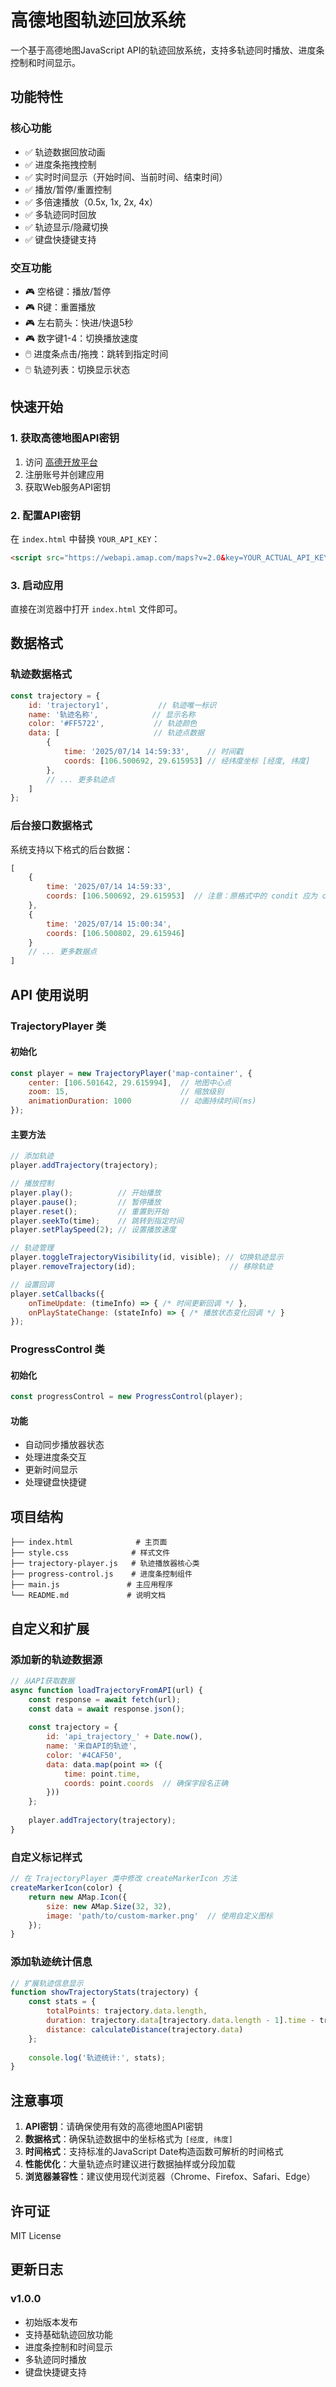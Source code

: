 # 高德地图轨迹回放系统

一个基于高德地图JavaScript API的轨迹回放系统，支持多轨迹同时播放、进度条控制和时间显示。

## 功能特性

### 核心功能
- ✅ 轨迹数据回放动画
- ✅ 进度条拖拽控制
- ✅ 实时时间显示（开始时间、当前时间、结束时间）
- ✅ 播放/暂停/重置控制
- ✅ 多倍速播放（0.5x, 1x, 2x, 4x）
- ✅ 多轨迹同时回放
- ✅ 轨迹显示/隐藏切换
- ✅ 键盘快捷键支持

### 交互功能
- 🎮 空格键：播放/暂停
- 🎮 R键：重置播放
- 🎮 左右箭头：快进/快退5秒
- 🎮 数字键1-4：切换播放速度
- 🖱️ 进度条点击/拖拽：跳转到指定时间
- 🖱️ 轨迹列表：切换显示状态

## 快速开始

### 1. 获取高德地图API密钥
1. 访问 [高德开放平台](https://lbs.amap.com/)
2. 注册账号并创建应用
3. 获取Web服务API密钥

### 2. 配置API密钥
在 `index.html` 中替换 `YOUR_API_KEY`：
```html
<script src="https://webapi.amap.com/maps?v=2.0&key=YOUR_ACTUAL_API_KEY"></script>
```

### 3. 启动应用
直接在浏览器中打开 `index.html` 文件即可。

## 数据格式

### 轨迹数据格式
```javascript
const trajectory = {
    id: 'trajectory1',           // 轨迹唯一标识
    name: '轨迹名称',            // 显示名称
    color: '#FF5722',           // 轨迹颜色
    data: [                     // 轨迹点数据
        {
            time: '2025/07/14 14:59:33',    // 时间戳
            coords: [106.500692, 29.615953] // 经纬度坐标 [经度, 纬度]
        },
        // ... 更多轨迹点
    ]
};
```

### 后台接口数据格式
系统支持以下格式的后台数据：
```javascript
[
    {
        time: '2025/07/14 14:59:33',
        coords: [106.500692, 29.615953]  // 注意：原格式中的 condit 应为 coords
    },
    {
        time: '2025/07/14 15:00:34',
        coords: [106.500802, 29.615946]
    }
    // ... 更多数据点
]
```

## API 使用说明

### TrajectoryPlayer 类

#### 初始化
```javascript
const player = new TrajectoryPlayer('map-container', {
    center: [106.501642, 29.615994],  // 地图中心点
    zoom: 15,                         // 缩放级别
    animationDuration: 1000           // 动画持续时间(ms)
});
```

#### 主要方法
```javascript
// 添加轨迹
player.addTrajectory(trajectory);

// 播放控制
player.play();          // 开始播放
player.pause();         // 暂停播放
player.reset();         // 重置到开始
player.seekTo(time);    // 跳转到指定时间
player.setPlaySpeed(2); // 设置播放速度

// 轨迹管理
player.toggleTrajectoryVisibility(id, visible); // 切换轨迹显示
player.removeTrajectory(id);                     // 移除轨迹

// 设置回调
player.setCallbacks({
    onTimeUpdate: (timeInfo) => { /* 时间更新回调 */ },
    onPlayStateChange: (stateInfo) => { /* 播放状态变化回调 */ }
});
```

### ProgressControl 类

#### 初始化
```javascript
const progressControl = new ProgressControl(player);
```

#### 功能
- 自动同步播放器状态
- 处理进度条交互
- 更新时间显示
- 处理键盘快捷键

## 项目结构

```
├── index.html              # 主页面
├── style.css              # 样式文件
├── trajectory-player.js   # 轨迹播放器核心类
├── progress-control.js    # 进度条控制组件
├── main.js               # 主应用程序
└── README.md             # 说明文档
```

## 自定义和扩展

### 添加新的轨迹数据源
```javascript
// 从API获取数据
async function loadTrajectoryFromAPI(url) {
    const response = await fetch(url);
    const data = await response.json();
    
    const trajectory = {
        id: 'api_trajectory_' + Date.now(),
        name: '来自API的轨迹',
        color: '#4CAF50',
        data: data.map(point => ({
            time: point.time,
            coords: point.coords  // 确保字段名正确
        }))
    };
    
    player.addTrajectory(trajectory);
}
```

### 自定义标记样式
```javascript
// 在 TrajectoryPlayer 类中修改 createMarkerIcon 方法
createMarkerIcon(color) {
    return new AMap.Icon({
        size: new AMap.Size(32, 32),
        image: 'path/to/custom-marker.png'  // 使用自定义图标
    });
}
```

### 添加轨迹统计信息
```javascript
// 扩展轨迹信息显示
function showTrajectoryStats(trajectory) {
    const stats = {
        totalPoints: trajectory.data.length,
        duration: trajectory.data[trajectory.data.length - 1].time - trajectory.data[0].time,
        distance: calculateDistance(trajectory.data)
    };
    
    console.log('轨迹统计:', stats);
}
```

## 注意事项

1. **API密钥**：请确保使用有效的高德地图API密钥
2. **数据格式**：确保轨迹数据中的坐标格式为 `[经度, 纬度]`
3. **时间格式**：支持标准的JavaScript Date构造函数可解析的时间格式
4. **性能优化**：大量轨迹点时建议进行数据抽样或分段加载
5. **浏览器兼容性**：建议使用现代浏览器（Chrome、Firefox、Safari、Edge）

## 许可证

MIT License

## 更新日志

### v1.0.0
- 初始版本发布
- 支持基础轨迹回放功能
- 进度条控制和时间显示
- 多轨迹同时播放
- 键盘快捷键支持
